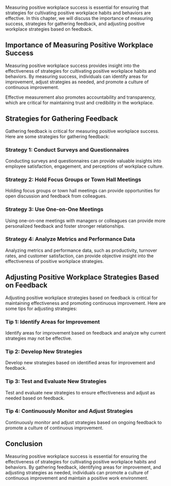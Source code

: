 
Measuring positive workplace success is essential for ensuring that strategies for cultivating positive workplace habits and behaviors are effective. In this chapter, we will discuss the importance of measuring success, strategies for gathering feedback, and adjusting positive workplace strategies based on feedback.

Importance of Measuring Positive Workplace Success
--------------------------------------------------

Measuring positive workplace success provides insight into the effectiveness of strategies for cultivating positive workplace habits and behaviors. By measuring success, individuals can identify areas for improvement, adjust strategies as needed, and promote a culture of continuous improvement.

Effective measurement also promotes accountability and transparency, which are critical for maintaining trust and credibility in the workplace.

Strategies for Gathering Feedback
---------------------------------

Gathering feedback is critical for measuring positive workplace success. Here are some strategies for gathering feedback:

### Strategy 1: Conduct Surveys and Questionnaires

Conducting surveys and questionnaires can provide valuable insights into employee satisfaction, engagement, and perceptions of workplace culture.

### Strategy 2: Hold Focus Groups or Town Hall Meetings

Holding focus groups or town hall meetings can provide opportunities for open discussion and feedback from colleagues.

### Strategy 3: Use One-on-One Meetings

Using one-on-one meetings with managers or colleagues can provide more personalized feedback and foster stronger relationships.

### Strategy 4: Analyze Metrics and Performance Data

Analyzing metrics and performance data, such as productivity, turnover rates, and customer satisfaction, can provide objective insight into the effectiveness of positive workplace strategies.

Adjusting Positive Workplace Strategies Based on Feedback
---------------------------------------------------------

Adjusting positive workplace strategies based on feedback is critical for maintaining effectiveness and promoting continuous improvement. Here are some tips for adjusting strategies:

### Tip 1: Identify Areas for Improvement

Identify areas for improvement based on feedback and analyze why current strategies may not be effective.

### Tip 2: Develop New Strategies

Develop new strategies based on identified areas for improvement and feedback.

### Tip 3: Test and Evaluate New Strategies

Test and evaluate new strategies to ensure effectiveness and adjust as needed based on feedback.

### Tip 4: Continuously Monitor and Adjust Strategies

Continuously monitor and adjust strategies based on ongoing feedback to promote a culture of continuous improvement.

Conclusion
----------

Measuring positive workplace success is essential for ensuring the effectiveness of strategies for cultivating positive workplace habits and behaviors. By gathering feedback, identifying areas for improvement, and adjusting strategies as needed, individuals can promote a culture of continuous improvement and maintain a positive work environment.
